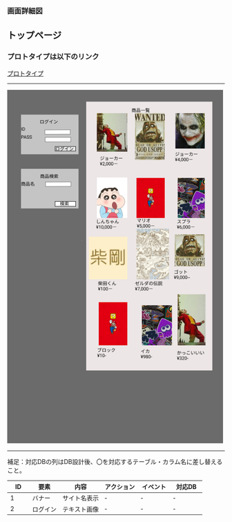 ### 画面詳細図
## トップページ
### プロトタイプは以下のリンク
[プロトタイプ](https://www.figma.com/file/o46Ezci53bgLRSWEM6bQhz/Untitled?node-id=1%3A2)
*****
<img src="../imgs/toppage.png" width="500">

*****
補足：対応DBの列はDB設計後、〇を対応するテーブル・カラム名に差し替えること。

| ID | 要素 | 内容 | アクション | イベント | 対応DB |
|----|------|-----|-------------|---------|--------|
|1   |バナー|サイト名表示|‐　　　|‐　　　　|‐　　　　|
|2　　|ログイン|テキスト画像|‐　　|‐　　　　|‐　　　　|
